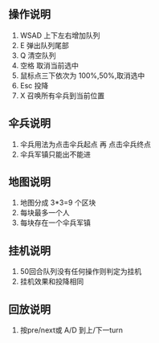 ## 操作说明

1. WSAD 上下左右增加队列
2. E 弹出队列尾部
3. Q 清空队列
4. 空格 取消当前选中
5. 鼠标点三下依次为 100%,50%,取消选中
6. Esc 投降
7. X 召唤所有伞兵到当前位置

## 伞兵说明

1. 伞兵用法为点击伞兵起点 再 点击伞兵终点
2. 伞兵军镇只能出不能进

## 地图说明

1. 地图分成 3*3=9 个区块
2. 每块最多一个人
3. 每块存在一个伞兵军镇

## 挂机说明

1. 50回合队列没有任何操作则判定为挂机
2. 挂机效果和投降相同

## 回放说明

1. 按pre/next或 A/D 到上/下一turn

